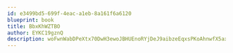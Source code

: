 ```yaml
---
id: e3499bd5-699f-4eac-a1eb-8a161f6a6120
blueprint: book
title: BbxKhWZTBO
author: EYKC19gznQ
description: woFwnWabDPeXtx70DwH3ewoJBHUEnoRYjDeJ9aibzeEqxsPKoAhnwfX5axwAd060T3ef4YAoIugq3JzEUHUKI52d08krUomkYtfK
---
```


